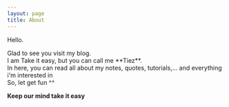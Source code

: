 ```yaml
---
layout: page
title: About
---
```


Hello.

<div> Glad to see you visit my blog. </br>
I am Take it easy, but you can call me **Tiez**.</br>
In here, you can read all about my notes, quotes, tutorials,... and everything i'm interested in</br>
So, let get fun ^^
</div>

**Keep our mind take it easy**

